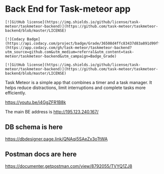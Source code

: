 # Back End for Task-meteor app

    [![GitHub license](https://img.shields.io/github/license/task-meteor/taskmeteor-backend)](https://github.com/task-meteor/taskmeteor-backend/blob/master/LICENSE)

    [![Codacy Badge](https://api.codacy.com/project/badge/Grade/36508d4ffc83437d83a891d99ff52cb0)](https://app.codacy.com/gh/task-meteor/taskmeteor-backend?utm_source=github.com&utm_medium=referral&utm_content=task-meteor/taskmeteor-backend&utm_campaign=Badge_Grade)

    [![GitHub license](https://img.shields.io/github/license/task-meteor/taskmeteor-backend)](https://github.com/task-meteor/taskmeteor-backend/blob/master/LICENSE)
    
Task Meteor is a simple app that combines a timer and a task manager. It helps reduce distractions, limit interruptions and complete tasks more efficiently.

https://youtu.be/i4GgZFR1B8k

The main BE address is http://195.123.240.167/

## DB schema is here

https://dbdesigner.page.link/QNAqi5SAeZx3oTtWA

## Postman docs are here

https://documenter.getpostman.com/view/8792055/TVYQ1ZJ8